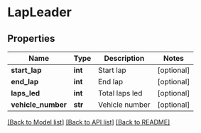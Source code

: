 # LapLeader

## Properties
Name | Type | Description | Notes
------------ | ------------- | ------------- | -------------
**start_lap** | **int** | Start lap | [optional] 
**end_lap** | **int** | End lap | [optional] 
**laps_led** | **int** | Total laps led | [optional] 
**vehicle_number** | **str** | Vehicle number | [optional] 

[[Back to Model list]](../README.md#documentation-for-models) [[Back to API list]](../README.md#documentation-for-api-endpoints) [[Back to README]](../README.md)

